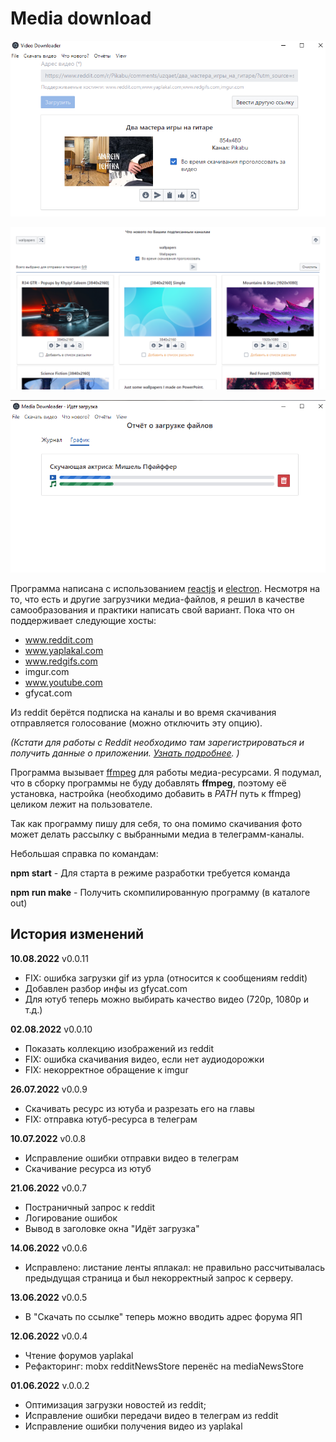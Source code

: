 # Media download

![Скриншот](https://raw.githubusercontent.com/SLKarol/media-download/main/screenshots/screen1.png)

![Скриншот](https://raw.githubusercontent.com/SLKarol/media-download/main/screenshots/screen2.png)

![Скриншот](https://raw.githubusercontent.com/SLKarol/media-download/main/screenshots/screen3.png)

Программа написана с использованием [reactjs](https://reactjs.org/) и [electron](electronjs.org/).
Несмотря на то, что есть и другие загрузчики медиа-файлов, я решил в качестве самообразования и практики написать свой вариант.
Пока что он поддерживает следующие хосты:

- www.reddit.com
- www.yaplakal.com
- www.redgifs.com
- imgur.com
- www.youtube.com
- gfycat.com

Из reddit берётся подписка на каналы и во время скачивания отправляется голосование (можно отключить эту опцию).

_(Кстати для работы с Reddit необходимо там зарегистрироваться и получить данные о приложении. [Узнать подробнее](https://rymur.github.io/intro). )_

Программа вызывает [ffmpeg](https://ffmpeg.org/) для работы медиа-ресурсами. Я подумал, что в сборку программы не буду добавлять **ffmpeg**, поэтому её установка, настройка (необходимо добавить в _PATH_ путь к ffmpeg) целиком лежит на пользователе.

Так как программу пишу для себя, то она помимо скачивания фото может делать рассылку с выбранными медиа в телеграмм-каналы.

Небольшая справка по командам:

**npm start** - Для старта в режиме разработки требуется команда

**npm run make** - Получить скомпилированную программу (в каталоге out)

## История изменений

**10.08.2022** v0.0.11

- FIX: ошибка загрузки gif из урла (относится к сообщениям reddit)
- Добавлен разбор инфы из gfycat.com
- Для ютуб теперь можно выбирать качество видео (720p, 1080p и т.д.)

**02.08.2022** v0.0.10

- Показать коллекцию изображений из reddit
- FIX: ошибка скачивания видео, если нет аудиодорожки
- FIX: некорректное обращение к imgur

**26.07.2022** v0.0.9

- Скачивать ресурс из ютуба и разрезать его на главы
- FIX: отправка ютуб-ресурса в телеграм

**10.07.2022** v0.0.8

- Исправление ошибки отправки видео в телеграм
- Скачивание ресурса из ютуб

**21.06.2022** v0.0.7

- Постраничный запрос к reddit
- Логирование ошибок
- Вывод в заголовке окна "Идёт загрузка"

**14.06.2022** v0.0.6

- Исправлено: листание ленты яплакал: не правильно рассчитывалась предыдущая страница и был некорректный запрос к серверу.

**13.06.2022** v0.0.5

- В "Скачать по ссылке" теперь можно вводить адрес форума ЯП

**12.06.2022** v0.0.4

- Чтение форумов yaplakal
- Рефакторинг: mobx redditNewsStore перенёс на mediaNewsStore

**01.06.2022** v.0.0.2

- Оптимизация загрузки новостей из reddit;
- Исправление ошибки передачи видео в телеграм из reddit
- Исправление ошибки получения видео из yaplakal
